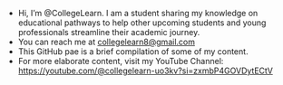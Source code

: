 - Hi, I’m @CollegeLearn. I am a student sharing my knowledge on educational pathways to help other upcoming students and young professionals streamline their academic journey.
- You can reach me at collegelearn8@gmail.com
- This GitHub pae is a brief compilation of some of my content.
- For more elaborate content, visit my YouTube Channel: https://youtube.com/@collegelearn-uo3kv?si=zxmbP4GOVDytECtV 
<!---
CollegeLearn/CollegeLearn is a ✨ special ✨ repository because its `README.md` (this file) appears on your GitHub profile.
You can click the Preview link to take a look at your changes.
--->
